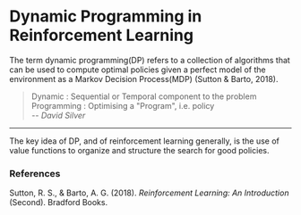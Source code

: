 # Dynamic Programming in Reinforcement Learning  
The term dynamic programming(DP) refers to a collection of algorithms that can be used to compute optimal policies given a perfect model of the environment as a Markov Decision Process(MDP) (Sutton & Barto, 2018).  
  
> Dynamic : Sequential or Temporal component to the problem  
> Programming : Optimising a "Program", i.e. policy  
>                            -- <cite> David Silver </cite>  

****
The key idea of DP, and of reinforcement learning generally, is the use of value functions to organize and structure the search for good policies.  


### References  
Sutton, R. S., & Barto, A. G. (2018). *Reinforcement Learning: An Introduction* (Second). Bradford Books.
